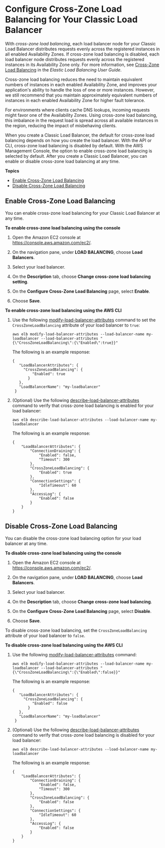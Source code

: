 # Configure Cross\-Zone Load Balancing for Your Classic Load Balancer<a name="enable-disable-crosszone-lb"></a>

With *cross\-zone load balancing*, each load balancer node for your Classic Load Balancer distributes requests evenly across the registered instances in all enabled Availability Zones\. If cross\-zone load balancing is disabled, each load balancer node distributes requests evenly across the registered instances in its Availability Zone only\. For more information, see [Cross\-Zone Load Balancing](http://docs.aws.amazon.com/elasticloadbalancing/latest/userguide/how-elastic-load-balancing-works.html#cross-zone-load-balancing) in the *Elastic Load Balancing User Guide*\.

Cross\-zone load balancing reduces the need to maintain equivalent numbers of instances in each enabled Availability Zone, and improves your application's ability to handle the loss of one or more instances\. However, we still recommend that you maintain approximately equivalent numbers of instances in each enabled Availability Zone for higher fault tolerance\.

For environments where clients cache DNS lookups, incoming requests might favor one of the Availability Zones\. Using cross\-zone load balancing, this imbalance in the request load is spread across all available instances in the region, reducing the impact of misbehaving clients\.

When you create a Classic Load Balancer, the default for cross\-zone load balancing depends on how you create the load balancer\. With the API or CLI, cross\-zone load balancing is disabled by default\. With the AWS Management Console, the option to enable cross\-zone load balancing is selected by default\. After you create a Classic Load Balancer, you can enable or disable cross\-zone load balancing at any time\.

**Topics**
+ [Enable Cross\-Zone Load Balancing](#enable-cross-zone)
+ [Disable Cross\-Zone Load Balancing](#disable-cross-zone)

## Enable Cross\-Zone Load Balancing<a name="enable-cross-zone"></a>

You can enable cross\-zone load balancing for your Classic Load Balancer at any time\.

**To enable cross\-zone load balancing using the console**

1. Open the Amazon EC2 console at [https://console\.aws\.amazon\.com/ec2/](https://console.aws.amazon.com/ec2/)\.

1. On the navigation pane, under **LOAD BALANCING**, choose **Load Balancers**\.

1. Select your load balancer\.

1. On the **Description** tab, choose **Change cross\-zone load balancing setting**\.

1. On the **Configure Cross\-Zone Load Balancing** page, select **Enable**\.

1. Choose **Save**\.

**To enable cross\-zone load balancing using the AWS CLI**

1. Use the following [modify\-load\-balancer\-attributes](http://docs.aws.amazon.com/cli/latest/reference/elb/modify-load-balancer-attributes.html) command to set the `CrossZoneLoadBalancing` attribute of your load balancer to `true`:

   ```
   aws elb modify-load-balancer-attributes --load-balancer-name my-loadbalancer --load-balancer-attributes "{\"CrossZoneLoadBalancing\":{\"Enabled\":true}}"
   ```

   The following is an example response:

   ```
   {
      "LoadBalancerAttributes": {
        "CrossZoneLoadBalancing": {
            "Enabled": true
          }
      },
      "LoadBalancerName": "my-loadbalancer"
    }
   ```

1. \(Optional\) Use the following [describe\-load\-balancer\-attributes](http://docs.aws.amazon.com/cli/latest/reference/elb/describe-load-balancer-attributes.html) command to verify that cross\-zone load balancing is enabled for your load balancer:

   ```
   aws elb describe-load-balancer-attributes --load-balancer-name my-loadbalancer
   ```

   The following is an example response:

   ```
   {
       "LoadBalancerAttributes": {
           "ConnectionDraining": {
               "Enabled": false, 
               "Timeout": 300
           }, 
           "CrossZoneLoadBalancing": {
               "Enabled": true
           }, 
           "ConnectionSettings": {
               "IdleTimeout": 60
           }, 
           "AccessLog": {
               "Enabled": false
           }
       }
   }
   ```

## Disable Cross\-Zone Load Balancing<a name="disable-cross-zone"></a>

You can disable the cross\-zone load balancing option for your load balancer at any time\.

**To disable cross\-zone load balancing using the console**

1. Open the Amazon EC2 console at [https://console\.aws\.amazon\.com/ec2/](https://console.aws.amazon.com/ec2/)\.

1. On the navigation pane, under **LOAD BALANCING**, choose **Load Balancers**\.

1. Select your load balancer\.

1. On the **Description** tab, choose **Change cross\-zone load balancing**\.

1. On the **Configure Cross\-Zone Load Balancing** page, select **Disable**\.

1. Choose **Save**\.

To disable cross\-zone load balancing, set the `CrossZoneLoadBalancing` attribute of your load balancer to `false`\.

**To disable cross\-zone load balancing using the AWS CLI**

1. Use the following [modify\-load\-balancer\-attributes](http://docs.aws.amazon.com/cli/latest/reference/elb/modify-load-balancer-attributes.html) command:

   ```
   aws elb modify-load-balancer-attributes --load-balancer-name my-loadbalancer --load-balancer-attributes "{\"CrossZoneLoadBalancing\":{\"Enabled\":false}}"
   ```

   The following is an example response:

   ```
   {
      "LoadBalancerAttributes": {
        "CrossZoneLoadBalancing": {
            "Enabled": false
          }
      },
      "LoadBalancerName": "my-loadbalancer"
    }
   ```

1. \(Optional\) Use the following [describe\-load\-balancer\-attributes](http://docs.aws.amazon.com/cli/latest/reference/elb/describe-load-balancer-attributes.html) command to verify that cross\-zone load balancing is disabled for your load balancer:

   ```
   aws elb describe-load-balancer-attributes --load-balancer-name my-loadbalancer
   ```

   The following is an example response:

   ```
   {
       "LoadBalancerAttributes": {
           "ConnectionDraining": {
               "Enabled": false, 
               "Timeout": 300
           }, 
           "CrossZoneLoadBalancing": {
               "Enabled": false
           }, 
           "ConnectionSettings": {
               "IdleTimeout": 60
           }, 
           "AccessLog": {
               "Enabled": false
           }
       }
   }
   ```